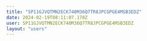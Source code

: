 ```yaml
---
title: "SP11GJVQTMN2ECK740M36Q7TR8JPCGPGE4MSB3EDZ"
date: 2024-02-19T08:11:07.178Z
user: SP11GJVQTMN2ECK740M36Q7TR8JPCGPGE4MSB3EDZ
layout: "users"
---
```

    